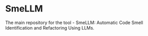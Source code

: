 # SmeLLM
The main repository for the tool - SmeLLM: Automatic Code Smell Identification and Refactoring Using LLMs.
